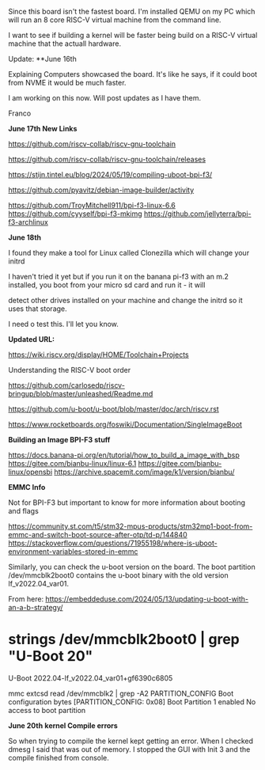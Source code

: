 Since this board isn't the fastest board. I'm installed QEMU on my PC which will run an 8 core RISC-V virtual machine from the command line.

I want to see if building a kernel will be faster being build on a RISC-V virtual machine that the actuall hardware.

Update: 
**June 16th

Explaining Computers showcased the board. It's like he says, if it could boot from NVME it would be much faster.

I am working on this now. Will post updates as I have them.

Franco

**June 17th New Links**

https://github.com/riscv-collab/riscv-gnu-toolchain

https://github.com/riscv-collab/riscv-gnu-toolchain/releases

https://stijn.tintel.eu/blog/2024/05/19/compiling-uboot-bpi-f3/

https://github.com/pyavitz/debian-image-builder/activity

https://github.com/TroyMitchell911/bpi-f3-linux-6.6
https://github.com/cyyself/bpi-f3-mkimg
https://github.com/jellyterra/bpi-f3-archlinux

**June 18th**

I found they make a tool for Linux called Clonezilla which will change your initrd 

I haven't tried it yet but if you run it on the banana pi-f3 with an m.2 installed, you boot from your micro sd card and run it - it will 

detect other drives installed on your machine and change the initrd so it uses that storage.

I need o test this. I'll let you know.

**Updated URL:**

https://wiki.riscv.org/display/HOME/Toolchain+Projects

Understanding the RISC-V boot order

https://github.com/carlosedp/riscv-bringup/blob/master/unleashed/Readme.md

https://github.com/u-boot/u-boot/blob/master/doc/arch/riscv.rst

https://www.rocketboards.org/foswiki/Documentation/SingleImageBoot

**Building an Image  BPI-F3 stuff**

https://docs.banana-pi.org/en/tutorial/how_to_build_a_image_with_bsp
https://gitee.com/bianbu-linux/linux-6.1
https://gitee.com/bianbu-linux/opensbi
https://archive.spacemit.com/image/k1/version/bianbu/


**EMMC Info**

Not for BPI-F3 but important to know for more information about booting and flags

https://community.st.com/t5/stm32-mpus-products/stm32mp1-boot-from-emmc-and-switch-boot-source-after-otp/td-p/144840
https://stackoverflow.com/questions/71955198/where-is-uboot-environment-variables-stored-in-emmc

Similarly, you can check the u-boot version on the board. The boot partition /dev/mmcblk2boot0 contains the u-boot binary with the old version lf_v2022.04_var01.

From here: https://embeddeduse.com/2024/05/13/updating-u-boot-with-an-a-b-strategy/

# strings /dev/mmcblk2boot0 | grep "U-Boot 20"
U-Boot 2022.04-lf_v2022.04_var01+gf6390c6805

 mmc extcsd read /dev/mmcblk2 | grep -A2 PARTITION_CONFIG
Boot configuration bytes [PARTITION_CONFIG: 0x08]
 Boot Partition 1 enabled
 No access to boot partition

**June 20th**
**kernel Compile errors**

So when trying to compile the kernel kept getting an error. When I checked dmesg I said that was out of memory. I stopped the GUI with Init 3 and the compile finished from console.





